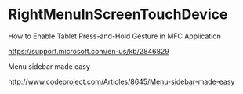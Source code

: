 # RightMenuInScreenTouchDevice

How to Enable Tablet Press-and-Hold Gesture in MFC Application

https://support.microsoft.com/en-us/kb/2846829


Menu sidebar made easy

http://www.codeproject.com/Articles/8645/Menu-sidebar-made-easy